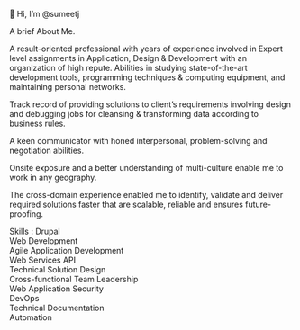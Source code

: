 👋 Hi, I’m @sumeetj

A brief About Me.

A result-oriented professional with years of experience involved in Expert level assignments in Application, Design & Development with an organization of high repute. Abilities in studying state-of-the-art development tools, programming techniques & computing equipment, and maintaining personal networks.

Track record of providing solutions to client’s requirements involving design and debugging jobs for cleansing & transforming data according to business rules.

A keen communicator with honed interpersonal, problem-solving and negotiation abilities.

Onsite exposure and a better understanding of multi-culture enable me to work in any geography.

The cross-domain experience enabled me to identify, validate and deliver required solutions faster that are scalable, reliable and ensures future-proofing.


Skills :
Drupal  
Web Development  
Agile Application Development  
Web Services API  
Technical Solution Design  
Cross-functional Team Leadership  
Web Application Security  
DevOps  
Technical Documentation  
Automation
